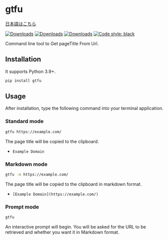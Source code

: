 # gtfu

[日本語はこちら](https://github.com/seijinrosen/gtfu/blob/main/README.ja.md)

[![Downloads](https://pepy.tech/badge/gtfu)](https://pepy.tech/project/gtfu)
[![Downloads](https://pepy.tech/badge/gtfu/month)](https://pepy.tech/project/gtfu)
[![Downloads](https://pepy.tech/badge/gtfu/week)](https://pepy.tech/project/gtfu)
[![Code style: black](https://img.shields.io/badge/code%20style-black-000000.svg)](https://github.com/psf/black)

Command line tool to Get pageTitle From Url.

## Installation

It supports Python 3.9+.

```sh
pip install gtfu
```

## Usage

After installation, type the following command into your terminal application.

### Standard mode

```sh
gtfu https://example.com/
```

The page title will be copied to the clipboard.

- `Example Domain`

### Markdown mode

```sh
gtfu -m https://example.com/
```

The page title will be copied to the clipboard in markdown format.

- `[Example Domain](https://example.com/)`

### Prompt mode

```sh
gtfu
```

An interactive prompt will begin. You will be asked for the URL to be retrieved and whether you want it in Markdown format.
